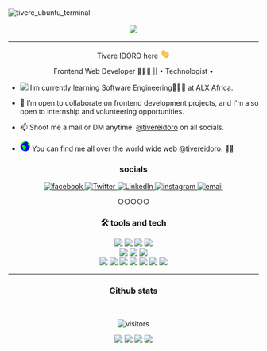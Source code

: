 <img align="center" src="https://github.com/tivereidoro/Frontend-Mentor_NFT-card/assets/105525310/34a133d7-bf46-469e-91b8-ac0e9c0d5e7a" alt="tivere_ubuntu_terminal"/>

<br>
<br>

<div align="center">
  <a href="https://git.io/typing-svg">
    <img src="https://readme-typing-svg.herokuapp.com?size=30&duration=4000&color=84D732&center=true&vCenter=true&width=900&lines=Hello+world.!!%F0%9F%91%8B;Welcome+to+my+profile.;I'm+Tivere+IDORO...;I'm+a+frontend+developer%2C+and+tech+enthusiast.">
  </a>
</div>

---

<div align="center">

<p> Tivere IDORO here <img alt="Hi" width="20px" src="https://github.com/jzamora5/jzamora5/blob/main/assets/Hi.gif?raw=true"/></p>
Frontend Web Developer 👨🏻‍💻 || • Technologist •
</div>

<p align="justify">

- <img src="https://media.tenor.com/images/ccb959edb41a02737755b2209ef7d97a/tenor.gif" width="20px"/> I’m currently learning Software Engineering👨🏻‍💻 at [ALX Africa](https://twitter.com/alx_africa).

- 👯 I’m open to collaborate on frontend development projects, and I'm also open to internship and volunteering opportunities. 

- 📫 Shoot me a mail or DM anytime: <a href="mailto:tivereidoro@yahoo.com" target="_blank">@tivereidoro</a>  on all socials.

- <nbsp> <img alt="Earth" width="20px" src="https://github.com/jzamora5/jzamora5/blob/main/assets/Earth.gif?raw=true"/> You can find me all over the world wide web [@tivereidoro](https://linktr.ee/tivereidoro). 🚀🚀
</p>

<div align="center">

### socials
</div>

<p align="center">

<a href="https://www.facebook.com/idorotee">
    <img alt="facebook" src="https://img.shields.io/badge/Tivere IDORO-1877F2?style=flat&logo=facebook&logoColor=white" />
</a>
<a href="https://twitter.com/tivereidoro/">
    <img alt="Twitter" src="https://img.shields.io/twitter/follow/tivereidoro?style=social&label=@tivereidoro">
</a>
<a href="https://linkedin.com/in/tivereidoro">
    <img alt="LinkedIn" src="https://img.shields.io/static/v1?label&message=tivereidoro&color=0A66C2&style=flat&logo=linkedin"/>
</a>


<a href="https://www.instagram.com/tivereidoro/">
    <img alt="instagram" src="https://img.shields.io/static/v1?label&message=@tivereidoro&color=7E3ACE&style=flat&logo=instagram&logoColor=whitesmoke" />
</a>

<a href="mailto:tivereidoro@yahoo.com">
    <img alt="email" src="https://img.shields.io/static/v1?label&message=tivereidoro@yahoo.com&color=whitesmoke&style=flat&logo=gmail" />
</a>

</p>

<p align="center">○○○○○</p>

<div align="center">

### 🛠 tools and tech
</div>

<div align='center'>

<img src = "https://img.shields.io/badge/-HTML5-E34F26?style=flat&logo=html5&logoColor=white">
<img src = "https://img.shields.io/badge/-CSS3-1572B6?style=flat&logo=css3&logoColor=white">
<img src="https://img.shields.io/badge/-JavaScript-eed718?style=flat&logo=javascript&logoColor=000">
<img src="https://img.shields.io/badge/Python-3776AB?style=flat&logo=python&logoColor=white">
<br>

<img src="https://img.shields.io/badge/Shell_Scripting-121011?style=flat&logo=gnu-bash&logoColor=white"/>
<img src="http://img.shields.io/badge/-Git-F1502F?style=flat&logo=git&logoColor=FFFFFF">
<img src="http://img.shields.io/badge/-Version Control-000000?style=flat&logo=github&logoColor=FFFFFF">
<br>

<img src="https://img.shields.io/badge/Node.js-43853D?style=flat&logo=node.js&logoColor=white">
<img src="https://img.shields.io/badge/-React-12101f?style=flat&logo=react&logoColor=00c8ff">
<img src="https://img.shields.io/badge/Linux-FCC624?style=flat&logo=linux&logoColor=black">
<img src="https://img.shields.io/badge/Ubuntu-E95420?style=flat&logo=ubuntu&logoColor=white">
<img src="https://img.shields.io/badge/VIM-%2311AB00.svg?&style=flat&logo=vim&logoColor=white"/>
<img src="https://img.shields.io/badge/Emacs-%237F5AB6.svg?&style=flat&logo=gnu-emacs&logoColor=white"/>
<img src="http://img.shields.io/badge/-VS%20Code-007ACC?style=flat&logo=visual%20studio%20code&logoColor=white">

<!-- Coming up -->
<!--
<img src="https://img.shields.io/badge/C-00599C?style=flat&logo=c&logoColor=white">
<img src="https://img.shields.io/badge/Amazon_AWS-232F3E?style=flat&logo=amazon-aws&logoColor=white">
<img src="https://img.shields.io/badge/-Firebase-FFA611?style=flat&logo=firebase&logoColor=FFFFFF">
<img src="https://img.shields.io/badge/-Express.js-787878?style=flat">
<img src="https://img.shields.io/badge/-Sass-cc6699?style=flat&logo=sass&logoColor=ffffff">

<img src="https://img.shields.io/github/followers/{tivereidoro}.svg?style=social&label=Follow&maxAge=2592000"/>
<img src="https://badge-size.herokuapp.com/{tivereidoro}/{repo}/{branch}/{filename}"/>

<img src="https://img.shields.io/badge/Udacity-grey?style=flat&logo=udacity&logoColor=#5FCFEE"/>
<img src="https://img.shields.io/badge/Udemy-EC5252?style=flat&logo=Udemy&logoColor=white"/>
<img src="https://img.shields.io/badge/freecodecamp-27273D?style=flat&logo=freecodecamp&logoColor=white"/>
<img src="https://img.shields.io/badge/Edx-193A3E?style=flat&logo=edx&logoColor=white"/>
<img src="https://img.shields.io/badge/Coursera-0056D2?style=flat&logo=Coursera&logoColor=white"/>
<img src="https://img.shields.io/badge/Python-14354C?style=flat&logo=python&logoColor=white"/>
<img src="https://img.shields.io/badge/pycodestyle-compliant-blue"/>
-->
</div>

---

<div align="center">

### Github stats
</div>

<br>
<div align='center'>
  
![visitors](https://komarev.com/ghpvc/?username=tivereidoro&color=blue&style=social&label=PROFILE+VIEWS)
</div>

<p align="center">
   <img width="200em" src="https://github-readme-stats.vercel.app/api?username=tivereidoro&show_icons=true&theme=radical&include_all_commits=true"/>

   <img width="80%" src="https://github-readme-stats.vercel.app/api/top-langs/?username=tivereidoro&layout=compact&theme=radical"/>

   <img height="200em" src="https://github-profile-summary-cards.vercel.app/api/cards/stats?username=tivereidoro&theme=github"/>
   <img height="200em" src="https://github-profile-summary-cards.vercel.app/api/cards/repos-per-language?username=tivereidoro"/>
</p>
